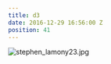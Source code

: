 ```yaml
---
title: d3
date: 2016-12-29 16:56:00 Z
position: 41
---
```


![stephen_lamony23.jpg](/uploads/stephen_lamony23.jpg)